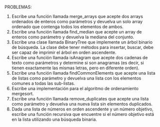 PROBLEMAS:
1. Escribe una función llamada merge_arrays que acepte dos arrays ordenados de enteros como parámetros y devuelva un solo array ordenado que contenga todos los elementos de ambos.
2. Escribe una función llamada find_median que acepte un array de enteros como parámetro y devuelva la mediana del conjunto.
3. Escribe una clase llamada BinaryTree que implemente un árbol binario de búsqueda. La clase debe tener métodos para insertar, buscar, debe ser capaz de imprimir el árbol en orden ascendente.
4. Escribe una función llamada isAnagram que acepte dos cadenas de texto como parámetros y determine si son anagramas (es decir, si tienen exactamente las mismas letras, pero en diferente orden).
5. Escribe una función llamada findCommonElements que acepte una lista de listas como parámetro y devuelva una lista con los elementos comunes a todas las sub-listas.
6. Escribe una implementación para el algoritmo de ordenamiento mergesort.
7. Escribe una función llamada remove_duplicates que acepte una lista como parámetro y devuelva una nueva lista sin elementos duplicados.
8. Dada una lista de números en orden ascendente y un número objetivo, escribe una función recursiva que encuentre si el número objetivo está en la lista utilizando una búsqueda binaria.